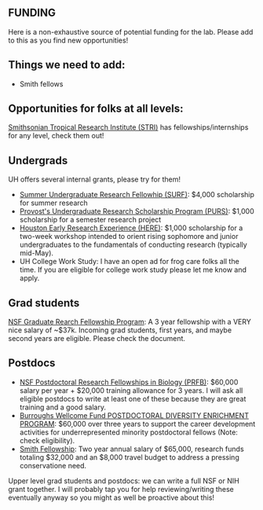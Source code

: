 ## FUNDING

Here is a non-exhaustive source of potential funding for the lab. Please add to this as you find new opportunities!

## Things we need to add:

* Smith fellows

## Opportunities for folks at all levels:
[Smithsonian Tropical Research Institute (STRI)](https://stri.si.edu/academic-programs) has fellowships/internships for any level, check them out!

## Undergrads

UH offers several internal grants, please try for them!

* [Summer Undergraduate Research Fellowhip (SURF)](https://uh.edu/honors/undergraduate-research/our-programs/surf/): $4,000 scholarship for summer research
* [Provost's Undergraduate Research Scholarship Program (PURS)](https://uh.edu/honors/undergraduate-research/our-programs/purs/): $1,000 scholarship for a semester research project
* [Houston Early Research Experience (HERE)](https://uh.edu/honors/undergraduate-research/our-programs/here/): $1,000 scholarship for a two-week workshop intended to orient rising sophomore and junior undergraduates to the fundamentals of conducting research (typically mid-May).
* UH College Work Study: I have an open ad for frog care folks all the time. If you are eligible for college work study please let me know and apply.

## Grad students

[NSF Graduate Rearch Fellowship Program](https://www.nsf.gov/pubs/2023/nsf23605/nsf23605.htm): A 3 year fellowship with a VERY nice salary of ~$37k. Incoming grad students, first years, and maybe second years are eligible. Please check the document.

## Postdocs

* [NSF Postdoctoral Research Fellowships in Biology (PRFB)](https://www.nsf.gov/pubs/2023/nsf23620/nsf23620.htm): $60,000 salary per year + $20,000 training allowance for 3 years. I will ask all eligible postdocs to write at least one of these because they are great training and a good salary.
* [Burroughs Wellcome Fund POSTDOCTORAL DIVERSITY ENRICHMENT PROGRAM](https://www.bwfund.org/funding-opportunities/diversity-in-science/postdoctoral-enrichment-program/): $60,000 over three years to support the career development activities for underrepresented minority postdoctoral fellows (Note: check eligibility).
* [Smith Fellowship](https://conbio.org/mini-sites/smith-fellows/about-the-program/program-details/): Two year annual salary of $65,000, research funds totaling $32,000 and an $8,000 travel budget to address a pressing conservatione need.

Upper level grad students and postdocs: we can write a full NSF or NIH grant together. I will probably tap you for help reviewing/writing these eventually anyway so you might as well be proactive about this!
